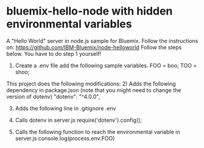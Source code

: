 bluemix-hello-node with hidden environmental variables
================================================================================

A "Hello World" server in node.js sample for Bluemix.
Follow the instructions on: https://github.com/IBM-Bluemix/node-helloworld
Follow the steps below. You have to do step 1 yourself! 

1) Create a .env file add the following sample variables. 
FOO = boo;
TOO = shoo;

This project does the following modifications:
2) Adds the following dependency in package.json (note that you might need to change the version of dotenv)
"dotenv": "^4.0.0",

3) Adds the following line in .gitignore
.env

4) Calls dotenv in server.js 
require('dotenv').config();

5) Calls the following function to reach the environmental variable in server.js
console.log(process.env.FOO)

